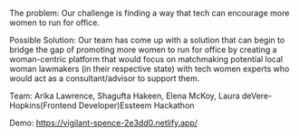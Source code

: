The problem: Our challenge is finding a way that tech can encourage more women to run for office.

Possible Solution: 
Our team has come up with a solution that can begin to bridge the gap of promoting more women to run for office by creating a woman-centric platform that would focus on matchmaking potential local woman lawmakers (in their respective state) with tech women experts who would act as a consultant/advisor to support them.

Team: Arika Lawrence, Shagufta Hakeen, Elena McKoy, Laura deVere-Hopkins(Frontend Developer)Essteem Hackathon

Demo: https://vigilant-spence-2e3dd0.netlify.app/
